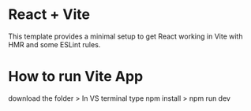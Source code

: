 # React + Vite

This template provides a minimal setup to get React working in Vite with HMR and some ESLint rules.

# How to run Vite App
download the folder > In VS terminal type npm install > npm run dev

